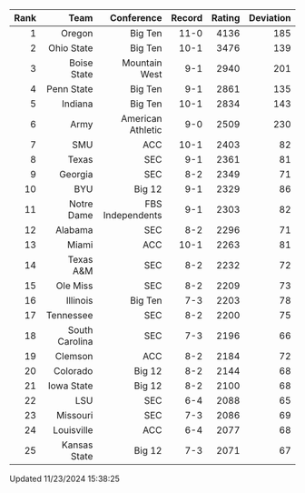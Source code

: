 | Rank  | Team                 | Conference           | Record   | Rating | Deviation |
| ---:  | ---:                 | ---:                 | ---:     | ---:   | ---:      |
| 1     | Oregon               | Big Ten              | 11-0     | 4136   | 185       |
| 2     | Ohio State           | Big Ten              | 10-1     | 3476   | 139       |
| 3     | Boise State          | Mountain West        | 9-1      | 2940   | 201       |
| 4     | Penn State           | Big Ten              | 9-1      | 2861   | 135       |
| 5     | Indiana              | Big Ten              | 10-1     | 2834   | 143       |
| 6     | Army                 | American Athletic    | 9-0      | 2509   | 230       |
| 7     | SMU                  | ACC                  | 10-1     | 2403   | 82        |
| 8     | Texas                | SEC                  | 9-1      | 2361   | 81        |
| 9     | Georgia              | SEC                  | 8-2      | 2349   | 71        |
| 10    | BYU                  | Big 12               | 9-1      | 2329   | 86        |
| 11    | Notre Dame           | FBS Independents     | 9-1      | 2303   | 82        |
| 12    | Alabama              | SEC                  | 8-2      | 2296   | 71        |
| 13    | Miami                | ACC                  | 10-1     | 2263   | 81        |
| 14    | Texas A&M            | SEC                  | 8-2      | 2232   | 72        |
| 15    | Ole Miss             | SEC                  | 8-2      | 2209   | 73        |
| 16    | Illinois             | Big Ten              | 7-3      | 2203   | 78        |
| 17    | Tennessee            | SEC                  | 8-2      | 2200   | 75        |
| 18    | South Carolina       | SEC                  | 7-3      | 2196   | 66        |
| 19    | Clemson              | ACC                  | 8-2      | 2184   | 72        |
| 20    | Colorado             | Big 12               | 8-2      | 2144   | 68        |
| 21    | Iowa State           | Big 12               | 8-2      | 2100   | 68        |
| 22    | LSU                  | SEC                  | 6-4      | 2088   | 65        |
| 23    | Missouri             | SEC                  | 7-3      | 2086   | 69        |
| 24    | Louisville           | ACC                  | 6-4      | 2077   | 68        |
| 25    | Kansas State         | Big 12               | 7-3      | 2071   | 67        |

Updated 11/23/2024 15:38:25
